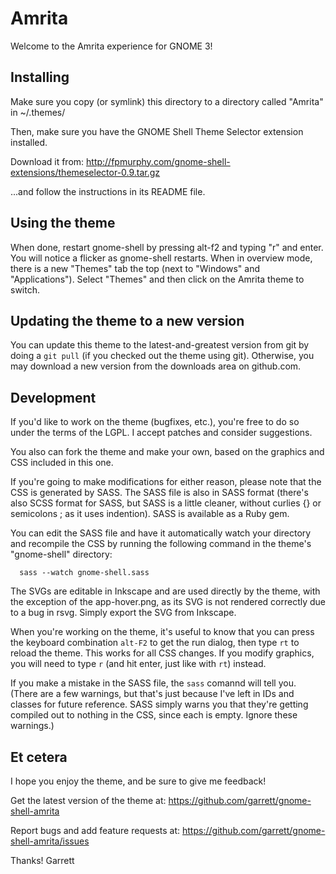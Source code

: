 Amrita
======

Welcome to the Amrita experience for GNOME 3!


Installing
----------

Make sure you copy (or symlink) this directory to a directory called "Amrita"
in ~/.themes/

Then, make sure you have the GNOME Shell Theme Selector extension installed.

Download it from:
http://fpmurphy.com/gnome-shell-extensions/themeselector-0.9.tar.gz

...and follow the instructions in its README file.


Using the theme
---------------

When done, restart gnome-shell by pressing alt-f2 and typing "r" and enter.
You will notice a flicker as gnome-shell restarts. When in overview mode,
there is a new "Themes" tab the top (next to "Windows" and "Applications").
Select "Themes" and then click on the Amrita theme to switch.


Updating the theme to a new version
-----------------------------------

You can update this theme to the latest-and-greatest version from git by
doing a `git pull` (if you checked out the theme using git). Otherwise, you
may download a new version from the downloads area on github.com.


Development
-----------

If you'd like to work on the theme (bugfixes, etc.), you're free to do so
under the terms of the LGPL. I accept patches and consider suggestions.

You also can fork the theme and make your own, based on the graphics and
CSS included in this one.

If you're going to make modifications for either reason, please note
that the CSS is generated by SASS. The SASS file is also in SASS format
(there's also SCSS format for SASS, but SASS is a little cleaner, without
curlies {} or semicolons ; as it uses indention). SASS is available as a
Ruby gem. 

You can edit the SASS file and have it automatically watch your directory 
and recompile the CSS by running the following command in the theme's
"gnome-shell" directory:

      sass --watch gnome-shell.sass

The SVGs are editable in Inkscape and are used directly by the theme, with
the exception of the app-hover.png, as its SVG is not rendered correctly
due to a bug in rsvg. Simply export the SVG from Inkscape.

When you're working on the theme, it's useful to know that you can press
the keyboard combination `alt-F2` to get the run dialog, then type `rt` to
reload the theme. This works for all CSS changes. If you modify graphics,
you will need to type `r` (and hit enter, just like with `rt`) instead.

If you make a mistake in the SASS file, the `sass` comannd will tell you.
(There are a few warnings, but that's just because I've left in IDs and
classes for future reference. SASS simply warns you that they're getting
compiled out to nothing in the CSS, since each is empty. Ignore these
warnings.)


Et cetera
---------

I hope you enjoy the theme, and be sure to give me feedback!

Get the latest version of the theme at:
https://github.com/garrett/gnome-shell-amrita

Report bugs and add feature requests at:
https://github.com/garrett/gnome-shell-amrita/issues

Thanks!
Garrett
